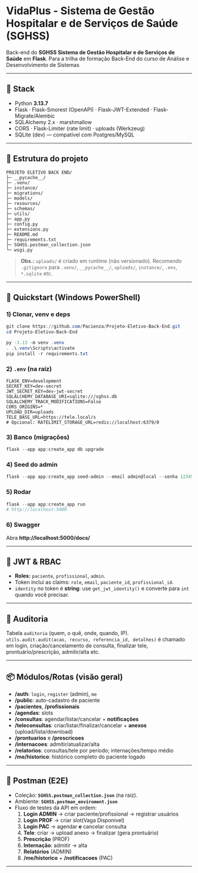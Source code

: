 # VidaPlus - Sistema de Gestão Hospitalar e de Serviços de Saúde (SGHSS)

Back-end do **SGHSS Sistema de Gestão Hospitalar e de Serviços de Saúde** em **Flask**.
Para a trilha de formação Back-End do curso de Análise e Desenvolvimento de Sistemas  


---

## 🔧 Stack
- Python **3.13.7**
- Flask · Flask-Smorest (OpenAPI) · Flask-JWT-Extended · Flask-Migrate/Alembic
- SQLAlchemy 2.x · marshmallow
- CORS · Flask-Limiter (rate limit) · uploads (Werkzeug)
- SQLite (dev) — compatível com Postgres/MySQL

---

## 📁 Estrutura do projeto

```
PROJETO ELETIVO BACK END/
├─ __pycache__/
├─ .venv/
├─ instance/
├─ migrations/
├─ models/
├─ resources/
├─ schemas/
├─ utils/
├─ app.py
├─ config.py
├─ extensions.py
├─ README.md
├─ requirements.txt
├─ SGHSS.postman_collection.json
└─ wsgi.py
```

> **Obs.:** `uploads/` é criado em runtime (não versionado). Recomendo `.gitignore` para `.venv/`, `__pycache__/`, `uploads/`, `instance/`, `.env`, `*.sqlite` etc.

---

## 🚀 Quickstart (Windows PowerShell)

### 1) Clonar, venv e deps
```powershell
git clone https://github.com/Pacienza/Projeto-Eletivo-Back-End.git
cd Projeto-Eletivo-Back-End

py -3.13 -m venv .venv
. .\.venv\Scripts\activate
pip install -r requirements.txt
```

### 2) `.env` (na raiz)
```env
FLASK_ENV=development
SECRET_KEY=dev-secret
JWT_SECRET_KEY=dev-jwt-secret
SQLALCHEMY_DATABASE_URI=sqlite:///sghss.db
SQLALCHEMY_TRACK_MODIFICATIONS=False
CORS_ORIGINS=*
UPLOAD_DIR=uploads
TELE_BASE_URL=https://tele.local/s
# Opcional: RATELIMIT_STORAGE_URL=redis://localhost:6379/0
```

### 3) Banco (migrações)
```powershell
flask --app app:create_app db upgrade
```

### 4) Seed do admin
```powershell
flask --app app:create_app seed-admin --email admin@local --senha 123456
```

### 5) Rodar
```powershell
flask --app app:create_app run
# http://localhost:5000
```

### 6) Swagger
Abra **http://localhost:5000/docs/**

---

## 🔐 JWT & RBAC
- **Roles:** `paciente`, `profissional`, `admin`.
- Token inclui as claims: `role`, `email`, `paciente_id`, `profissional_id`.
- `identity` no token é **string**: use `get_jwt_identity()` e converte para `int` quando você precisar.

---

## 🧾 Auditoria
Tabela `auditoria` (quem, o quê, onde, quando, IP).  
`utils.audit.audit(acao, recurso, referencia_id, detalhes)` é chamado em login, criação/cancelamento de consulta, finalizar tele, prontuário/prescrição, admitir/alta etc.

---

## 📦 Módulos/Rotas (visão geral)
- **/auth**: `login`, `register` (admin), `me`
- **/public**: auto-cadastro de paciente
- **/pacientes**, **/profissionais**
- **/agendas**: slots
- **/consultas**: agendar/listar/cancelar + **notificações**
- **/teleconsultas**: criar/listar/finalizar/cancelar + **anexos** (upload/lista/download)
- **/prontuarios** e **/prescricoes**
- **/internacoes**: admitir/atualizar/alta
- **/relatorios**: consultas/tele por período; internações/tempo médio
- **/me/historico**: histórico completo do paciente logado

---

## 🧪 Postman (E2E)
- Coleção: **`SGHSS.postman_collection.json`** (na raiz).
- Ambiente: **`SGHSS.postman_enviroment.json`**  
- Fluxo de testes da API em ordem:
  1. **Login ADMIN** → criar paciente/profissional → registrar usuários
  2. **Login PROF** → criar slot(Vaga Disponivel)
  3. **Login PAC** → agendar **e** cancelar consulta
  4. **Tele**: criar → upload anexo → finalizar (gera prontuário)
  5. **Prescrição** (PROF)
  6. **Internação**: admitir → alta
  7. **Relatórios** (ADMIN)
  8. **/me/historico** + **/notificacoes** (PAC)

---
